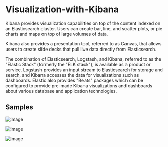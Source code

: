 # Visualization-with-Kibana

Kibana provides visualization capabilities on top of the content indexed on an Elasticsearch cluster. Users can create bar, line, and scatter plots, or pie charts and maps on top of large volumes of data.

Kibana also provides a presentation tool, referred to as Canvas, that allows users to create slide decks that pull live data directly from Elasticsearch.

The combination of Elasticsearch, Logstash, and Kibana, referred to as the "Elastic Stack" (formerly the "ELK stack"), is available as a product or service. Logstash provides an input stream to Elasticsearch for storage and search, and Kibana accesses the data for visualizations such as dashboards. Elastic also provides "Beats" packages which can be configured to provide pre-made Kibana visualizations and dashboards about various database and application technologies.

## Samples

![image](https://github.com/basel-ay/Visualization-with-Kibana/assets/64821137/81635914-68fb-4762-b59c-9d8fbb9d70ef)

![image](https://github.com/basel-ay/Visualization-with-Kibana/assets/64821137/33b8dfd2-5aaf-42b1-a00d-f04434833dc8)

![image](https://github.com/basel-ay/Visualization-with-Kibana/assets/64821137/8c3a2b9c-724a-4d2c-a24d-d92b1580d542)

